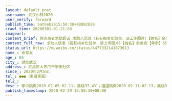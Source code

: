 ```yaml
---
layout: default_post
username: 武汉小林2020
user_verify: forward
publish_time: SatFeb2915:50:30+08002020
crawl_time: 20200301-01:21:58
imageurl: 
content_brief: 肺炎患者求助超话 求助人信息（若有相关化验单，请上传图片）【姓名】余常发【年龄】65【所在城市】湖北武汉【所在小区、社区】武昌区大东门千家街社区【患病时间】2020年2月5日，【联系方式】186 9619 8306（患者家属）【病情描述】家中隔离：2020.02.05~02.11，高烧37.4℃；酒店隔离：2 ...全文
content_full_raw: 求助人信息（若有相关化验单，请上传图片）【姓名】余常发【年龄】65【所在城市】湖北武汉【所在小区、社区】武昌区大东门千家街社区【患病时间】2020年2月5日，【联系方式】●●●（患者家属）【病情描述】家中隔离：2020.02.05~02.11，高烧37.4℃；酒店隔离：2020.02.11~02.13，高烧39.3℃；社区医院治疗：2020.02.13~02.14，氧疗武汉天佑医院普通治疗：2020.02.14~02.17武汉天佑医院ICU治疗：2020.02.17~至今在医院治疗期间，CT显示肺部全白，多重炎症并发，每天间歇性高烧38℃多。【求助资源】新冠肺炎康复者血浆：B型，Rh，阳性。年龄在18-60周岁，确诊感染过新型冠状病毒（核酸检测阳性），出院一周以上，只针对出院患者。如有哪位好心人符合条件，请一定伸出援助之手，我们全家不胜感激。
status_url: https://m.weibo.cn/status/4477332141873613
name_: 余常发
age_: 65
city_: 湖北武汉
address_: 武昌区大东门千家街社区
since_: 2020年2月5日，
tel_: ●●●（患者家属）
tel2_: 
desc_: 家中隔离2020.02.05~02.11，高烧37.4℃；酒店隔离2020.02.11~02.13，高烧39.3℃；社区医院治疗2020.02.13~02.14，氧疗武汉天佑医院普通治疗2020.02.14~02.17武汉天佑医院ICU治疗2020.02.17~至今在医院治疗期间，CT显示肺部全白，多重炎症并发，每天间歇性高烧38℃多。
publish_timestamp: 2020-02-29 15:50:30+08:00
---
```


